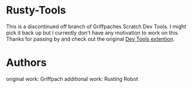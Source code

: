 # Rusty-Tools

This is a discontinued off branch of Griffpaches Scratch Dev Tools.
I might pick it back up but I currently don't have any motivation to work
on this. Thanks for passing by and check out the original [Dev Tools extention](https://github.com/griffpatch/Scratch3-Dev-Tools).

# Authors

original work: Griffpach
additional work: Rusting Robot
